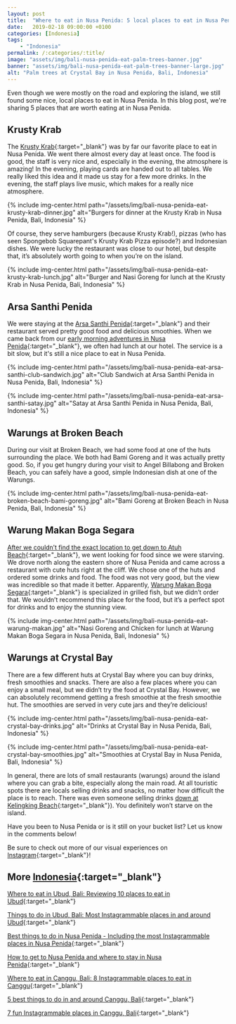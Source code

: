 ```yaml
---
layout: post
title:  "Where to eat in Nusa Penida: 5 local places to eat in Nusa Penida"
date:   2019-02-18 09:00:00 +0100
categories: [Indonesia]
tags:
    - "Indonesia"
permalink: /:categories/:title/
image: "assets/img/bali-nusa-penida-eat-palm-trees-banner.jpg"
banner: "assets/img/bali-nusa-penida-eat-palm-trees-banner-large.jpg"
alt: "Palm trees at Crystal Bay in Nusa Penida, Bali, Indonesia"
---
```


Even though we were mostly on the road and exploring the island, we still found some nice, local places to eat in Nusa Penida. In this blog post, we're sharing 5 places that are worth eating at in Nusa Penida.  

## Krusty Krab

The [Krusty Krab][krusty krab]{:target="_blank"} was by far our favorite place to eat in Nusa Penida. We went there almost every day at least once. The food is good, the staff is very nice and, especially in the evening, the atmosphere is amazing! In the evening, playing cards are handed out to all tables. We really liked this idea and it made us stay for a few more drinks. In the evening, the staff plays live music, which makes for a really nice atmosphere. 

{% include img-center.html path="/assets/img/bali-nusa-penida-eat-krusty-krab-dinner.jpg" alt="Burgers for dinner at the Krusty Krab in Nusa Penida, Bali, Indonesia" %}

Of course, they serve hamburgers (because Krusty Krab!), pizzas (who has seen Spongebob Squarepant's Krusty Krab Pizza episode?) and Indonesian dishes. We were lucky the restaurant was close to our hotel, but despite that, it’s absolutely worth going to when you’re on the island.

{% include img-center.html path="/assets/img/bali-nusa-penida-eat-krusty-krab-lunch.jpg" alt="Burger and Nasi Goreng for lunch at the Krusty Krab in Nusa Penida, Bali, Indonesia" %}

## Arsa Santhi Penida

We were staying at the [Arsa Santhi Penida][arsa santhi penida]{:target="_blank"} and their restaurant served pretty good food and delicious smoothies. When we came back from our [early morning adventures in Nusa Penida][things nusa penida]{:target="_blank"}, we often had lunch at our hotel. The service is a bit slow, but it's still a nice place to eat in Nusa Penida. 

{% include img-center.html path="/assets/img/bali-nusa-penida-eat-arsa-santhi-club-sandwich.jpg" alt="Club Sandwich at Arsa Santhi Penida in Nusa Penida, Bali, Indonesia" %}

{% include img-center.html path="/assets/img/bali-nusa-penida-eat-arsa-santhi-satay.jpg" alt="Satay at Arsa Santhi Penida in Nusa Penida, Bali, Indonesia" %}

## Warungs at Broken Beach 

During our visit at Broken Beach, we had some food at one of the huts surrounding the place. We both had Bami Goreng and it was actually pretty good. So, if you get hungry during your visit to Angel Billabong and Broken Beach, you can safely have a good, simple Indonesian dish at one of the Warungs. 

{% include img-center.html path="/assets/img/bali-nusa-penida-eat-broken-beach-bami-goreng.jpg" alt="Bami Goreng at Broken Beach in Nusa Penida, Bali, Indonesia" %}

## Warung Makan Boga Segara

[After we couldn’t find the exact location to get down to Atuh Beach][things nusa penida]{:target="_blank"}, we went looking for food since we were starving. We drove north along the eastern shore of Nusa Penida and came across a restaurant with cute huts right at the cliff. We chose one of the huts and ordered some drinks and food. The food was not very good, but the view was incredible so that made it better. Apparently, [Warung Makan Boga Segara][warung makan]{:target="_blank"} is specialized in grilled fish, but we didn’t order that. We wouldn’t recommend this place for the food, but it’s a perfect spot for drinks and to enjoy the stunning view. 

{% include img-center.html path="/assets/img/bali-nusa-penida-eat-warung-makan.jpg" alt="Nasi Goreng and Chicken for lunch at Warung Makan Boga Segara in Nusa Penida, Bali, Indonesia" %}

## Warungs at Crystal Bay

There are a few different huts at Crystal Bay where you can buy drinks, fresh smoothies and snacks. There are also a few places where you can enjoy a small meal, but we didn’t try the food at Crystal Bay. However, we can absolutely recommend getting a fresh smoothie at the fresh smoothie hut. The smoothies are served in very cute jars and they’re delicious! 

{% include img-center.html path="/assets/img/bali-nusa-penida-eat-crystal-bay-drinks.jpg" alt="Drinks at Crystal Bay in Nusa Penida, Bali, Indonesia" %}

{% include img-center.html path="/assets/img/bali-nusa-penida-eat-crystal-bay-smoothies.jpg" alt="Smoothies at Crystal Bay in Nusa Penida, Bali, Indonesia" %}

In general, there are lots of small restaurants (warungs) around the island where you can grab a bite, especially along the main road. At all touristic spots there are locals selling drinks and snacks, no matter how difficult the place is to reach. There was even someone selling drinks [down at Kelingking Beach][things nusa penida]{:target="_blank"}). You definitely won’t starve on the island. 

Have you been to Nusa Penida or is it still on your bucket list? Let us know in the comments below!

Be sure to check out more of our visual experiences on [Instagram][instagram]{:target="_blank"}!

## More [Indonesia][indonesia]{:target="_blank"}

[Where to eat in Ubud, Bali: Reviewing 10 places to eat in Ubud][eat ubud]{:target="_blank"}

[Things to do in Ubud, Bali: Most Instagrammable places in and around Ubud][things ubud]{:target="_blank"}

[Best things to do in Nusa Penida - Including the most Instagrammable places in Nusa Penida][things nusa penida]{:target="_blank"}

[How to get to Nusa Penida and where to stay in Nusa Penida][stay nusa penida]{:target="_blank"}

[Where to eat in Canggu, Bali: 8 Instagrammable places to eat in Canggu][eat canggu]{:target="_blank"}

[5 best things to do in and around Canggu, Bali][things canggu]{:target="_blank"}

[7 fun Instagrammable places in Canggu, Bali][instagrammable places canggu]{:target="_blank"}

[eat canggu]: https://kipamojo.world/indonesia/Where-to-eat-in-Canggu-Bali-8-Instagrammable-places-to-eat-in-Canggu/ 
[things canggu]: https://kipamojo.world/indonesia/5-best-things-to-do-in-and-around-Canggu-Bali/ 
[instagrammable places canggu]: https://kipamojo.world/indonesia/7-fun-Instagrammable-places-in-Canggu-Bali/ 
[eat ubud]: https://kipamojo.world/indonesia/Where-to-eat-in-Ubud-Bali-Reviewing-10-places-to-eat-in-Ubud/ 
[things ubud]: https://kipamojo.world/indonesia/Things-to-do-in-Ubud-Bali-Most-Instagrammable-places-in-and-around-Ubud/ 
[things nusa penida]: https://kipamojo.world/indonesia/Best-things-to-do-in-Nusa-Penida-Including-the-most-Instagrammable-places-in-Nusa-Penida/ 
[stay nusa penida]: https://kipamojo.world/indonesia/How-to-get-to-Nusa-Penida-and-where-to-stay-in-Nusa-Penida/ 

[instagram]: https://instagram.com/kipamojo  
[indonesia]: https://kipamojo.world/tags.html#indonesia

[krusty krab]: https://goo.gl/maps/Us3mtVXyuDP2
[arsa santhi penida]: https://goo.gl/maps/iKMEf6kiqCt
[warung makan]: https://goo.gl/maps/Jvi5aqv8Anq
